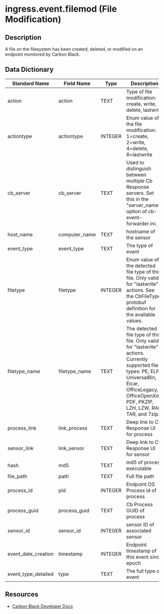 # ingress.event.filemod (File Modification)

## Description
A file on the filesystem has been created, deleted, or modified on an endpoint monitored by Carbon Black.

## Data Dictionary
|Standard Name|Field Name|Type|Description|Sample Value|
|---|---|---|---|---|
|action|action|TEXT|Type of file modification: create, write, delete, lastwrite|create|
|actiontype|actiontype|INTEGER|Enum value of the file modification: 1=create, 2=write, 4=delete, 8=lastwrite|1|
|cb_server|cb_server|TEXT|Used to distinguish between multiple Cb Response servers. Set this in the "server_name" option of cb-event-forwarder.ini.|cbserver|
|host_name|computer_name|TEXT|hostname of the sensor|JASON-MAC-VM|
|event_type|event_type|TEXT|The type of event|filemod|
|filetype|filetype|INTEGER|Enum value of the detected file type of this file. Only valid for "lastwrite" actions. See the CbFileType protobuf definition for the available values.|0|
|filetype_name|filetype_name|TEXT|The detected file type of this file. Only valid for "lastwrite" actions. Currently supported file types: PE, ELF, UniversalBin, Eicar, OfficeLegacy, OfficeOpenXml, PDF, PKZIP, LZH, LZW, RAR, TAR, and 7zip.|Unknown|
|process_link|link_process|TEXT|Deep link to Cb Response UI for process|https://cbtests/#analyze/00000001-0000-0c70-01d1-1e951aae7e2f/1|
|sensor_link|link_sensor|TEXT|Deep link to Cb Response UI for sensor|https://cbtests/#/host/1|
|hash|md5|TEXT|md5 of process executable|7A2870C2A8283B3630BF7670D0362B94|
|file_path|path|TEXT|Full file path|/opt/test/test.sh|
|process_id|pid|INTEGER|Endpoint OS Process id of process|3184|
|process_guid|process_guid|TEXT|Cb Process GUID of process|00000001-0000-0c70-01d1-1e951aae7e2f|
|sensor_id|sensor_id|INTEGER|sensor ID of associated sensor|1|
|event_date_creation|timestamp|INTEGER|Endpoint timestamp of this event since epoch|1447696804|
|event_type_detailed|type|TEXT|The full type of event|ingress.event.filemod|

## Resources
* [Carbon Black Developer Docs](https://developer.carbonblack.com/reference/enterprise-response/event-forwarder/event-schema/#ingress-event-filemod-file-modification)
